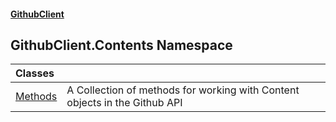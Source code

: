 #### [GithubClient](index 'index')

## GithubClient.Contents Namespace

| Classes | |
| :--- | :--- |
| [Methods](GithubClient.Contents.Methods 'GithubClient.Contents.Methods') | A Collection of methods for working with Content objects in the Github API |
